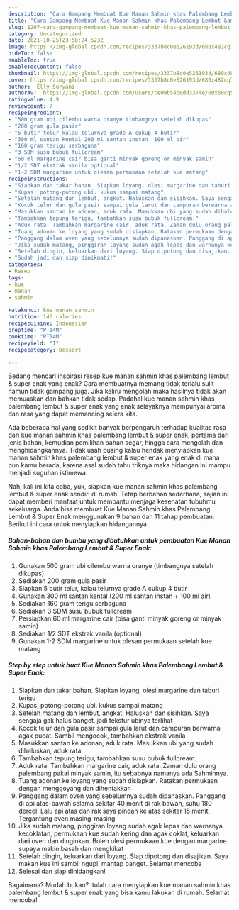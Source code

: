```yaml
---
description: "Cara Gampang Membuat Kue Manan Sahmin khas Palembang Lembut &amp;amp; Super Enak, Enak"
title: "Cara Gampang Membuat Kue Manan Sahmin khas Palembang Lembut &amp;amp; Super Enak, Enak"
slug: 1207-cara-gampang-membuat-kue-manan-sahmin-khas-palembang-lembut-and-amp-super-enak-enak
category: Uncategorized
date: 2021-10-25T23:58:24.523Z
image: https://img-global.cpcdn.com/recipes/3337b8c0e526193d/680x482cq70/kue-manan-sahmin-khas-palembang-lembut-super-enak-foto-resep-utama.jpg
hideToc: false
enableToc: true
enableTocContent: false
thumbnail: https://img-global.cpcdn.com/recipes/3337b8c0e526193d/680x482cq70/kue-manan-sahmin-khas-palembang-lembut-super-enak-foto-resep-utama.jpg
cover: https://img-global.cpcdn.com/recipes/3337b8c0e526193d/680x482cq70/kue-manan-sahmin-khas-palembang-lembut-super-enak-foto-resep-utama.jpg
author:  Elly Suryani
authorAv:  https://img-global.cpcdn.com/users/ce09b54c0dd3374e/60x60cq50/avatar.jpg
ratingvalue: 4.9
reviewcount: 7
recipeingredient:
- "500 gram ubi cilembu warna oranye timbangnya setelah dikupas"
- "200 gram gula pasir"
- "5 butir telur kalau telurnya grade A cukup 4 butir"
- "300 ml santan kental 200 ml santan instan  100 ml air"
- "160 gram terigu serbaguna"
- "3 SDM susu bubuk fullcream"
- "60 ml margarine cair bisa ganti minyak goreng or minyak samin"
- "1/2 SDT ekstrak vanila optional"
- "1-2 SDM margarine untuk olesan permukaan setelah kue matang"
recipeinstructions:
- "Siapkan dan takar bahan. Siapkan loyang, olesi margarine dan taburi terigu"
- "Kupas, potong-potong ubi. kukus sampai matang"
- "Setelah matang dan lembut, angkat. Haluskan dan sisihkan. Saya sengaja gak halus banget, jadi tekstur ubinya terlihat"
- "Kocok telur dan gula pasir sampai gula larut dan campuran berwarna agak pucat. Sambil mengocok, tambahkan ekstrak vanila"
- "Masukkan santan ke adonan, aduk rata. Masukkan ubi yang sudah dihaluskan, aduk rata"
- "Tambahkan tepung terigu, tambahkan susu bubuk fullcream."
- "Aduk rata. Tambahkan margarine cair, aduk rata. Zaman dulu orang palembang pakai minyak samin, itu sebabnya namanya ada Sahminnya."
- "Tuang adonan ke loyang yang sudah disiapkan. Ratakan permukaan dengan menggoyang dan dihentakkan"
- "Panggang dalam oven yang sebelumnya sudah dipanaskan. Panggang di api atas-bawah selama sekitar 40 menit di rak bawah, suhu 180 dercel. Lalu api atas dan rak saya pindah ke atas sekitar 15 menit. Tergantung oven masing-masing"
- "Jika sudah matang, pinggiran loyang sudah agak lepas dan warnanya kecoklatan, permukaan kue sudah kering dan agak coklat, keluarkan dari oven dan dinginkan. Boleh olesi permukaan kue dengan margarine supaya makin basah dan mengkikat"
- "Setelah dingin, keluarkan dari loyang. Siap dipotong dan disajikan. Saya makan kue ini sambil ngupi, mantap banget. Selamat mencoba"
- "Sudah jadi dan siap dinikmati!"
categories:
- Resep
tags:
- kue
- manan
- sahmin

katakunci: kue manan sahmin 
nutrition: 146 calories
recipecuisine: Indonesian
preptime: "PT14M"
cooktime: "PT54M"
recipeyield: "1"
recipecategory: Dessert

---
```



Sedang mencari inspirasi resep kue manan sahmin khas palembang lembut &amp; super enak yang enak? Cara membuatnya memang tidak terlalu sulit namun tidak gampang juga. Jika keliru mengolah maka hasilnya tidak akan memuaskan dan bahkan tidak sedap. Padahal kue manan sahmin khas palembang lembut &amp; super enak yang enak selayaknya mempunyai aroma dan rasa yang dapat memancing selera kita.


Ada beberapa hal yang sedikit banyak berpengaruh terhadap kualitas rasa dari kue manan sahmin khas palembang lembut &amp; super enak, pertama dari jenis bahan, kemudian pemilihan bahan segar, hingga cara mengolah dan menghidangkannya. Tidak usah pusing kalau hendak menyiapkan kue manan sahmin khas palembang lembut &amp; super enak yang enak di mana pun kamu berada, karena asal sudah tahu triknya maka hidangan ini mampu menjadi suguhan istimewa.




Nah, kali ini kita coba, yuk, siapkan kue manan sahmin khas palembang lembut &amp; super enak sendiri di rumah. Tetap berbahan sederhana, sajian ini dapat memberi manfaat untuk membantu menjaga kesehatan tubuhmu sekeluarga. Anda bisa membuat Kue Manan Sahmin khas Palembang Lembut &amp; Super Enak menggunakan 9 bahan dan 11 tahap pembuatan. Berikut ini cara untuk menyiapkan hidangannya.

<!--inarticleads1-->

##### Bahan-bahan dan bumbu yang dibutuhkan untuk pembuatan Kue Manan Sahmin khas Palembang Lembut &amp; Super Enak:

1. Gunakan 500 gram ubi cilembu warna oranye (timbangnya setelah dikupas)
1. Sediakan 200 gram gula pasir
1. Siapkan 5 butir telur, kalau telurnya grade A cukup 4 butir
1. Gunakan 300 ml santan kental (200 ml santan instan + 100 ml air)
1. Sediakan 160 gram terigu serbaguna
1. Sediakan 3 SDM susu bubuk fullcream
1. Persiapkan 60 ml margarine cair (bisa ganti minyak goreng or minyak samin)
1. Sediakan 1/2 SDT ekstrak vanila (optional)
1. Gunakan 1-2 SDM margarine untuk olesan permukaan setelah kue matang




<!--inarticleads2-->

##### Step by step untuk buat Kue Manan Sahmin khas Palembang Lembut &amp; Super Enak:

1. Siapkan dan takar bahan. Siapkan loyang, olesi margarine dan taburi terigu
1. Kupas, potong-potong ubi. kukus sampai matang
1. Setelah matang dan lembut, angkat. Haluskan dan sisihkan. Saya sengaja gak halus banget, jadi tekstur ubinya terlihat
1. Kocok telur dan gula pasir sampai gula larut dan campuran berwarna agak pucat. Sambil mengocok, tambahkan ekstrak vanila
1. Masukkan santan ke adonan, aduk rata. Masukkan ubi yang sudah dihaluskan, aduk rata
1. Tambahkan tepung terigu, tambahkan susu bubuk fullcream.
1. Aduk rata. Tambahkan margarine cair, aduk rata. Zaman dulu orang palembang pakai minyak samin, itu sebabnya namanya ada Sahminnya.
1. Tuang adonan ke loyang yang sudah disiapkan. Ratakan permukaan dengan menggoyang dan dihentakkan
1. Panggang dalam oven yang sebelumnya sudah dipanaskan. Panggang di api atas-bawah selama sekitar 40 menit di rak bawah, suhu 180 dercel. Lalu api atas dan rak saya pindah ke atas sekitar 15 menit. Tergantung oven masing-masing
1. Jika sudah matang, pinggiran loyang sudah agak lepas dan warnanya kecoklatan, permukaan kue sudah kering dan agak coklat, keluarkan dari oven dan dinginkan. Boleh olesi permukaan kue dengan margarine supaya makin basah dan mengkikat
1. Setelah dingin, keluarkan dari loyang. Siap dipotong dan disajikan. Saya makan kue ini sambil ngupi, mantap banget. Selamat mencoba
1. Selesai dan siap dihidangkan!



Bagaimana? Mudah bukan? Itulah cara menyiapkan kue manan sahmin khas palembang lembut &amp; super enak yang bisa kamu lakukan di rumah. Selamat mencoba!
